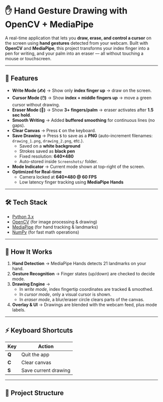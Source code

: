 # ✋ Hand Gesture Drawing with OpenCV + MediaPipe  

A real-time application that lets you **draw, erase, and control a cursor** on the screen using **hand gestures** detected from your webcam. Built with **OpenCV** and **MediaPipe**, this project transforms your index finger into a pen for writing, and your palm into an eraser — all without touching a mouse or touchscreen.  

---

## 🎯 Features  

- **Write Mode (✍️)** → Show only **index finger up** → draw on the screen.  
- **Cursor Mode (🖱️)** → Show **index + middle fingers up** → move a green cursor without drawing.  
- **Eraser Mode (🧽)** → Show **3+ fingers/palm** → eraser activates after **1.5 sec hold**.  
- **Smooth Writing** → Added **buffered smoothing** for continuous lines (no gaps).  
- **Clear Canvas** → Press **`C`** on the keyboard.  
- **Save Drawing** → Press **`S`** to save as a **PNG** (auto-increment filenames: `drawing_1.png`, `drawing_2.png`, etc.).  
  - Saved on a **white background**  
  - Strokes saved as **black pen**  
  - Fixed resolution: **640×480**  
  - Auto-stored inside `Screenshots/` folder.  
- **Mode Indicator** → Current mode shown at top-right of the screen.  
- **Optimized for Real-time**  
  - Camera locked at **640×480 @ 60 FPS**  
  - Low latency finger tracking using **MediaPipe Hands**  

---

## 🛠️ Tech Stack  

- [Python 3.x](https://www.python.org/)  
- [OpenCV](https://opencv.org/) (for image processing & drawing)  
- [MediaPipe](https://developers.google.com/mediapipe) (for hand tracking & landmarks)  
- [NumPy](https://numpy.org/) (for fast math operations)  

---

## 🚀 How It Works  

1. **Hand Detection** → MediaPipe Hands detects 21 landmarks on your hand.  
2. **Gesture Recognition** → Finger states (up/down) are checked to decide mode.  
3. **Drawing Engine** →  
   - In *write mode*, index fingertip coordinates are tracked & smoothed.  
   - In *cursor mode*, only a visual cursor is shown.  
   - In *eraser mode*, a blur/eraser circle clears parts of the canvas.  
4. **Overlay & UI** → Drawings are blended with the webcam feed, plus mode labels.  

---

## ⚡ Keyboard Shortcuts  

| Key | Action |
|-----|--------|
| **Q** | Quit the app |
| **C** | Clear canvas |
| **S** | Save current drawing |

---

## 📂 Project Structure  

